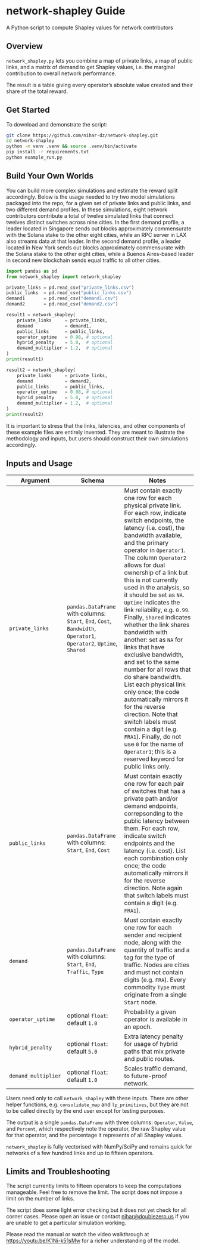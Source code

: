 # network-shapley Guide
A Python script to compute Shapley values for network contributors

## Overview
```network_shapley.py``` lets you combine a map of private links, a map of public links, and a matrix of demand to get Shapley values, i.e. the marginal contribution to overall network performance.

The result is a table giving every operator’s absolute value created and their share of the total reward.

## Get Started
To download and demonstrate the script:
```bash
git clone https://github.com/nihar-dz/network-shapley.git
cd network-shapley
python -m venv .venv && source .venv/bin/activate
pip install -r requirements.txt
python example_run.py
```

## Build Your Own Worlds
You can build more complex simulations and estimate the reward split accordingly. Below is the usage needed to try two model simulations packaged into the repo, for a given set of private links and public links, and two different demand profiles. In these simulations, eight network contributors contribute a total of twelve simulated links that connect twelves distinct switches across nine cities. In the first demand profile, a leader located in Singapore sends out blocks approximately commensurate with the Solana stake to the other eight cities, while an RPC server in LAX also streams data at that leader. In the second demand profile, a leader located in New York sends out blocks approximately commensurate with the Solana stake to the other eight cities, while a Buenos Aires-based leader in second new blockchain sends equal traffic to all other cities.

```python
import pandas as pd
from network_shapley import network_shapley

private_links = pd.read_csv("private_links.csv")
public_links  = pd.read_csv("public_links.csv")
demand1       = pd.read_csv("demand1.csv")
demand2       = pd.read_csv("demand2.csv")

result1 = network_shapley(
    private_links     = private_links,
    demand            = demand1,
    public_links      = public_links,
    operator_uptime   = 0.98, # optional
    hybrid_penalty    = 5.0,  # optional
    demand_multiplier = 1.2,  # optional
)
print(result1)

result2 = network_shapley(
    private_links     = private_links,
    demand            = demand2,
    public_links      = public_links,
    operator_uptime   = 0.98, # optional
    hybrid_penalty    = 5.0,  # optional
    demand_multiplier = 1.2,  # optional
)
print(result2)
```

It is important to stress that the links, latencies, and other components of these example files are entirely invented. They are meant to illustrate the methodology and inputs, but users should construct their own simulations accordingly.

## Inputs and Usage

| Argument | Schema | Notes |
| ----------- | ----------- | ----------- |
| ```private_links``` | ```pandas.DataFrame``` with columns: ```Start```, ```End```, ```Cost```, ```Bandwidth```, ```Operator1```, ```Operator2```, ```Uptime```, ```Shared``` | Must contain exactly one row for each physical private link. For each row, indicate switch endpoints, the latency (i.e. cost), the bandwidth available, and the primary operator in ```Operator1```. The column ```Operator2``` allows for dual ownership of a link but this is not currently used in the analysis, so it should be set as ```NA```. ```Uptime``` indicates the link reliability, e.g. ```0.99```. Finally, ```Shared``` indicates whether the link shares bandwidth with another: set as ```NA``` for links that have exclusive bandwidth, and set to the same number for all rows that do share bandwidth. List each physical link only once; the code automatically mirrors it for the reverse direction. Note that switch labels must contain a digit (e.g. ```FRA1```).  Finally, do not use ```0``` for the name of ```Operator1```; this is a reserved keyword for public links only. |
| ```public_links``` | ```pandas.DataFrame``` with columns: ```Start```, ```End```, ```Cost``` | Must contain exactly one row for each pair of switches that has a private path and/or demand endpoints, correpsonding to the public latency between them. For each row, indicate switch endpoints and the latency (i.e. cost). List each combination only once; the code automatically mirrors it for the reverse direction. Note again that switch labels must contain a digit (e.g. ```FRA1```). |
| ```demand``` | ```pandas.DataFrame``` with columns: ```Start```, ```End```, ```Traffic```, ```Type``` | Must contain exactly one row for each sender and recipient node, along with the quantity of traffic and a tag for the type of traffic. Nodes are cities and must not contain digits (e.g. ```FRA```). Every commodity ```Type``` must originate from a single ```Start``` node. |
| ```operator_uptime``` | optional ```float```: default ```1.0``` | Probability a given operator is available in an epoch. |
| ```hybrid_penalty``` | optional ```float```: default ```5.0``` | Extra latency penalty for usage of hybrid paths that mix private and public routes. |
| ```demand_multiplier``` | optional ```float```: default ```1.0``` | Scales traffic demand, to future-proof network. |

Users need only to call ```network_shapley``` with these inputs. There are other helper functions, e.g. ```consolidate_map``` and ```lp_primitives```, but they are not to be called directly by the end user except for testing purposes.

The output is a single ```pandas.DataFrame``` with three columns: ```Operator```, ```Value```, and ```Percent```, which respectively note the operator, the raw Shapley value for that operator, and the percentage it represents of all Shapley values.

```network_shapley``` is fully vectorised with NumPy/SciPy and remains quick for networks of a few hundred links and up to fifteen operators.

## Limits and Troubleshooting
The script currently limits to fifteen operators to keep the computations manageable. Feel free to remove the limit. The script does not impose a limit on the number of links.

The script does some light error checking but it does not yet check for all corner cases. Please open an issue or contact nihar@doublezero.us if you are unable to get a particular simulation working.

Please read the manual or watch the video walkthrough at https://youtu.be/K1Ni-k51sMw for a richer understanding of the model.
